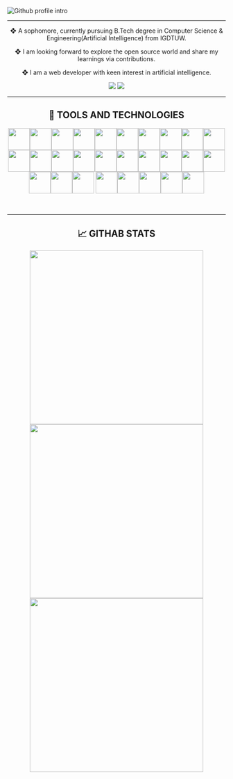 ![Github profile intro](https://user-images.githubusercontent.com/79405229/148939304-3d36532f-c85c-4934-ac61-3ae436f8d47c.png)

---

<p align="center">
❖ A sophomore, currently pursuing  B.Tech degree in Computer Science & Engineering(Artificial Intelligence) from IGDTUW.
</p>
<p align="center">
❖ I am looking forward to explore the open source world and share my learnings via contributions.
</p>
<p align="center">
❖ I am a web developer with keen interest in artificial intelligence.
</p>
<p align="center">
<a target="_blank" href="https://www.linkedin.com/in/punerva-singh-958305204"><img src="https://img.shields.io/badge/-LinkedIn-0077B5?style=for-the-badge&logo=Linkedin&logoColor=white&color=d04836"></img></a>
<a target="_blank" href="mailto:punerva21@gmail.com"><img src="https://img.shields.io/badge/-Gmail-D14836?style=for-the-badge&logo=Gmail&logoColor=white"></img></a>
</p>


---

<h2 align = "center"> 🔧 TOOLS AND TECHNOLOGIES </h2>

<p align="center">
<img width=50 src="https://cdn.jsdelivr.net/gh/devicons/devicon/icons/html5/html5-original.svg" /><img width=50 src="https://cdn.jsdelivr.net/gh/devicons/devicon/icons/css3/css3-original.svg" /><img width=50 src="https://cdn.jsdelivr.net/gh/devicons/devicon/icons/javascript/javascript-original.svg" /><img width=50 src="https://cdn.jsdelivr.net/gh/devicons/devicon/icons/jquery/jquery-plain-wordmark.svg" /><img width=50 src="https://cdn.jsdelivr.net/gh/devicons/devicon/icons/cplusplus/cplusplus-original.svg" /><img width=50 src="https://cdn.jsdelivr.net/gh/devicons/devicon/icons/python/python-original.svg" /><img width=50 src="https://cdn.jsdelivr.net/gh/devicons/devicon/icons/flask/flask-original-wordmark.svg" /><img width=50 src="https://cdn.jsdelivr.net/gh/devicons/devicon/icons/bootstrap/bootstrap-plain-wordmark.svg" /><img width=50 src="https://cdn.jsdelivr.net/gh/devicons/devicon/icons/express/express-original.svg" /><img width=50 src="https://cdn.jsdelivr.net/gh/devicons/devicon/icons/nodejs/nodejs-original.svg" /><img width=50 src="https://cdn.jsdelivr.net/gh/devicons/devicon/icons/react/react-original.svg" /><img width=50 src="https://cdn.jsdelivr.net/gh/devicons/devicon/icons/npm/npm-original-wordmark.svg" /><img width=50 src="https://cdn.jsdelivr.net/gh/devicons/devicon/icons/yarn/yarn-original.svg" /><img width=50 src="https://cdn.jsdelivr.net/gh/devicons/devicon/icons/mysql/mysql-original.svg" /><img width=50 src="https://cdn.jsdelivr.net/gh/devicons/devicon/icons/mongodb/mongodb-original-wordmark.svg" /><img width=50 src="https://cdn.jsdelivr.net/gh/devicons/devicon/icons/postgresql/postgresql-original-wordmark.svg" /><img width=50 src="https://cdn.jsdelivr.net/gh/devicons/devicon/icons/sqlalchemy/sqlalchemy-original.svg" /><img width=50 src="https://cdn.jsdelivr.net/gh/devicons/devicon/icons/firebase/firebase-plain-wordmark.svg" /><img width=50 src="https://cdn.jsdelivr.net/gh/devicons/devicon/icons/heroku/heroku-original.svg" /><img width=50 src="https://cdn.jsdelivr.net/gh/devicons/devicon/icons/visualstudio/visualstudio-plain.svg" /><img width=50 src="https://cdn.jsdelivr.net/gh/devicons/devicon/icons/codepen/codepen-plain.svg" /><img width=50 src="https://cdn.jsdelivr.net/gh/devicons/devicon/icons/git/git-original.svg" /><img width=50 src="https://cdn.jsdelivr.net/gh/devicons/devicon/icons/github/github-original-wordmark.svg" /> <img width=50 src="https://cdn.jsdelivr.net/gh/devicons/devicon/icons/gitlab/gitlab-original.svg" /><img width=50 src="https://cdn.jsdelivr.net/gh/devicons/devicon/icons/canva/canva-original.svg" /><img width=50 src="https://cdn.jsdelivr.net/gh/devicons/devicon/icons/jupyter/jupyter-original-wordmark.svg" /><img width=50 src="https://cdn.jsdelivr.net/gh/devicons/devicon/icons/numpy/numpy-original.svg" /><img width=50 src="https://cdn.jsdelivr.net/gh/devicons/devicon/icons/pandas/pandas-original-wordmark.svg" />
</p>

<br/>

---

<h2 align = "center"> 📈 GITHAB STATS </h2> 
<p align = "center">
  <img src = "https://github-readme-stats.vercel.app/api/?username=PunervaSingh&show_icons=true&title_color=f45b69&icon_color=fff&text_color=fff&bg_color=000" width = 400>
  <img src = "https://github-readme-streak-stats.herokuapp.com/?user=PunervaSingh&theme=highcontrast&currStreakLabel=f45b69&fire=f45b69&ring=f45b69" width = 400>
  <img src = "https://github-readme-stats.vercel.app/api/top-langs/?username=PunervaSingh&layout=compact&theme=github_dark&card_width=445&title_color=f45b69&toplang=f45b69&bg_color=000" width = 400>
</p>


<!-- ---
  <h2 align = "center"> 👩🏻‍💻 CONTRIBUTIONS</h2>
<p align='center'>
<img src="https://activity-graph.herokuapp.com/graph?username=PunervaSingh&theme=react-dark&hide_border=true&line=f45b69&point=fff&color=fff">
<p> -->
